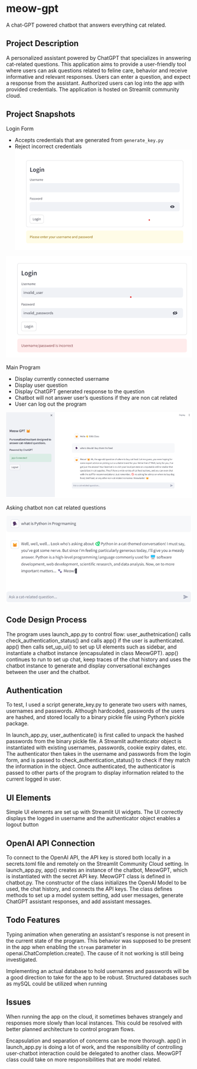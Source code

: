 # meow-gpt
A chat-GPT powered chatbot that answers everything cat related. 


## Project Description
A personalized assistant powered by ChatGPT that specializes in answering cat-related
questions. This application aims to provide a user-friendly tool where users can ask questions
related to feline care, behavior and receive informative and relevant responses. Users can enter
a question, and expect a response from the assistant. Authorized users can log into the app
with provided credentials. The application is hosted on Streamlit community cloud.

## Project Snapshots

Login Form
- Accepts credentials that are generated from `generate_key.py`
- Reject incorrect credentials
![Log in](login_snapshot0.png)

![Log in Error](login_snapshot1.png)

Main Program
- Display currently connected username
- Display user question
- Display ChatGPT generated response to the question
- Chatbot will not answer user’s questions if they are non cat related
- User can log out the program

![Main Page](main_program.png)

Asking chatbot non cat related questions

![Result](result0.png)

## Code Design Process
The program uses launch_app.py to control flow: user_authetnication() calls
check_authentication_status() and calls app() if the user is authenticated. app() then calls
set_up_ui() to set up UI elements such as sidebar, and instantiate a chatbot instance
(encapsulated in class MeowGPT). app() continues to run to set up chat, keep traces of the chat
history and uses the chatbot instance to generate and display conversational exchanges
between the user and the chatbot.

## Authentication
To test, I used a script generate_key.py to generate two users with names, usernames and
passwords. Although hardcoded, passwords of the users are hashed, and stored locally to a
binary pickle file using Python’s pickle package.

In launch_app.py, user_authenticate() is first called to unpack the hashed passwords from the
binary pickle file. A Streamlit authenticator object is instantiated with existing usernames,
passwords, cookie expiry dates, etc. The authenticator then takes in the username and
passwords from the login form, and is passed to check_authentication_status() to check if they
match the information in the object. Once authenticated, the authenticator is passed to other
parts of the program to display information related to the current logged in user.

## UI Elements
Simple UI elements are set up with Streamlit UI widgets. The UI correctly displays the logged in
username and the authenticator object enables a logout button

## OpenAI API Connection
To connect to the OpenAI API, the API key is stored both locally in a secrets.toml file and
remotely on the Streamlit Community Cloud setting. In launch_app.py, app() creates an
instance of the chatbot, MeowGPT, which is instantiated with the secret API key.
MeowGPT class is defined in chatbot.py. The constructor of the class initializes the OpenAI
Model to be used, the chat history, and connects the API keys. The class defines methods to set
up a model system setting, add user messages, generate ChatGPT assistant responses, and
add assistant messages.



## Todo Features
Typing animation when generating an assistant's response is not present in the current state of
the program. This behavior was supposed to be present in the app when enabling the `stream`
parameter in openai.ChatCompletion.create(). The cause of it not working is still being
investigated.

Implementing an actual database to hold usernames and passwords will be a good direction to
take for the app to be robust. Structured databases such as mySQL could be utilized when
running

## Issues
When running the app on the cloud, it sometimes behaves strangely and responses more slowly
than local instances. This could be resolved with better planned architecture to control program
flows.

Encapsulation and separation of concerns can be more thorough. app() in launch_app.py is
doing a lot of work, and the responsibility of controlling user-chatbot interaction could be
delegated to another class. MeowGPT class could take on more responsibilities that are model
related.


